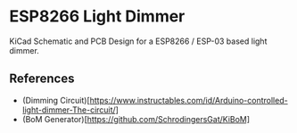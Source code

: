 ESP8266 Light Dimmer
====================

KiCad Schematic and PCB Design for a ESP8266 / ESP-03 based light dimmer.

## References

* (Dimming Circuit)[https://www.instructables.com/id/Arduino-controlled-light-dimmer-The-circuit/]
* (BoM Generator)[https://github.com/SchrodingersGat/KiBoM]
